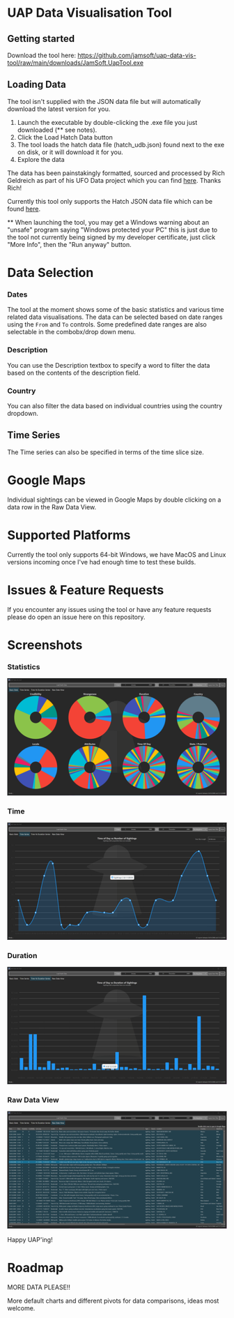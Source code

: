 # UAP Data Visualisation Tool

## Getting started

Download the tool here:
https://github.com/jamsoft/uap-data-vis-tool/raw/main/downloads/JamSoft.UapTool.exe

## Loading Data

The tool isn't supplied with the JSON data file but will automatically download the latest version for you.

1. Launch the executable by double-clicking the .exe file you just downloaded (** see notes).
2. Click the Load Hatch Data button
3. The tool loads the hatch data file (hatch_udb.json) found next to the exe on disk, or it will download it for you.
4. Explore the data

The data has been painstakingly formatted, sourced and processed by Rich Geldreich as part of his UFO Data project which you can find [here](https://github.com/richgel999/ufo_data). Thanks Rich!

Currently this tool only supports the Hatch JSON data file which can be found [here](https://github.com/richgel999/ufo_data/blob/main/bin/hatch_udb.json).

** When launching the tool, you may get a Windows warning about an "unsafe" program saying "Windows protected your PC" this is just due to the tool not currently being signed by my developer certificate, just click "More Info", then the "Run anyway" button.

# Data Selection

### Dates
The tool at the moment shows some of the basic statistics and various time related data visualisations. The data can be selected based on date ranges using the `From` and `To` controls. Some predefined date ranges are also selectable in the combobx/drop down menu.

### Description
You can use the Description textbox to specify a word to filter the data based on the contents of the description field.

### Country

You can also filter the data based on individual countries using the country dropdown.

## Time Series

The Time series can also be specified in terms of the time slice size.

# Google Maps

Individual sightings can be viewed in Google Maps by double clicking on a data row in the Raw Data View.

# Supported Platforms

Currently the tool only supports 64-bit Windows, we have MacOS and Linux versions incoming once I've had enough time to test these builds.

# Issues & Feature Requests

If you encounter any issues using the tool or have any feature requests please do open an issue here on this repository.

# Screenshots
### Statistics
![alt text](/img/pies.png "Pies")
### Time
![alt text](/img/time.png "Time Series")
### Duration
![alt text](/img/time-duration.png "Duration Series")
### Raw Data View
![alt text](/img/raw-data.png "Raw Data View")

Happy UAP'ing!

# Roadmap

MORE DATA PLEASE!!

More default charts and different pivots for data comparisons, ideas most welcome.